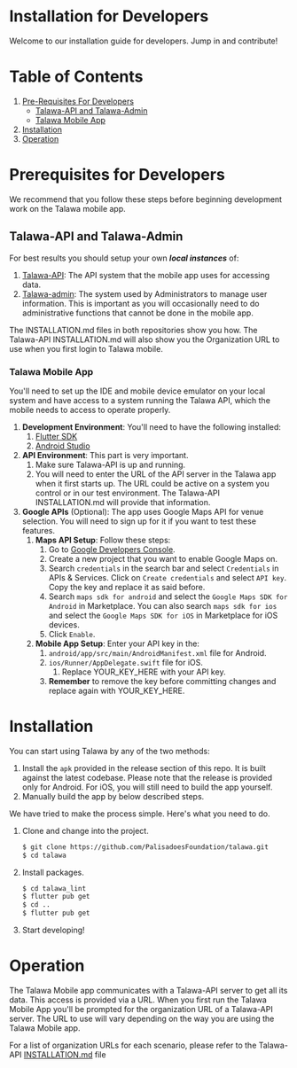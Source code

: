 # Installation for Developers
Welcome to our installation guide for developers. Jump in and contribute!

# Table of Contents

1. [Pre-Requisites For Developers](#prerequisites-for-developers)
    - [Talawa-API and Talawa-Admin](#talawa-api-and-talawa-admin) 
    - [Talawa Mobile App](#talawa-mobile-app) 
1. [Installation](#installation)
1. [Operation](#operation)

# Prerequisites for Developers
We recommend that you follow these steps before beginning development work on the Talawa mobile app.
## Talawa-API and Talawa-Admin

For best results you should setup your own **_local instances_** of:
1. [Talawa-API](https://github.com/PalisadoesFoundation/talawa-api): The API system that the mobile app uses for accessing data.
1. [Talawa-admin](https://github.com/PalisadoesFoundation/talawa-admin): The system used by Administrators to manage user information. This is important as you will occasionally need to do administrative functions that cannot be done in the mobile app.

The INSTALLATION.md files in both repositories show you how. The Talawa-API INSTALLATION.md will also show you the Organization URL to use when you first login to Talawa mobile.

### Talawa Mobile App
You'll need to set up the IDE and mobile device emulator on your local system and have access to a system running the Talawa API, which the mobile needs to access to operate properly.

1. **Development Environment**: You'll need to have the following installed:
    1. [Flutter SDK](https://flutter.dev/docs/get-started/install)
    1. [Android Studio](https://developer.android.com/studio)
1. **API Environment**: This part is very important.
    1. Make sure Talawa-API is up and running.
    1. You will need to enter the URL of the API server in the Talawa app when it first starts up. The URL could be active on a system you control or in our test environment. The Talawa-API INSTALLATION.md will provide that information.
1. **Google APIs** (Optional): The app uses Google Maps API for venue selection. You will need to sign up for it if you want to test these features.
    1. **Maps API Setup**: Follow these steps:
        1. Go to [Google Developers Console](https://console.cloud.google.com).
        1. Create a new project that you want to enable Google Maps on.
        1. Search `credentials` in the search bar and select `Credentials` in APIs & Services. Click on `Create credentials` and select `API key`. Copy the key and replace it as said before.
        1. Search `maps sdk for android` and select the `Google Maps SDK for Android` in Marketplace. You can also search `maps sdk for ios` and select the `Google Maps SDK for iOS` in Marketplace for iOS devices.
        1. Click `Enable`.
    1. **Mobile App Setup**: Enter your API key in the:
        1. `android/app/src/main/AndroidManifest.xml` file for Android.
        1. `ios/Runner/AppDelegate.swift` file for iOS.
            1. Replace YOUR_KEY_HERE with your API key.
        1. **Remember** to remove the key before committing changes and replace again with YOUR_KEY_HERE.

# Installation

You can start using Talawa by any of the two methods:

1. Install the `apk` provided in the release section of this repo. It is built against the latest codebase. Please note that the release is provided only for Android. For iOS, you will still need to build the app yourself.
2. Manually build the app by below described steps.
   

We have tried to make the process simple. Here's what you need to do.

1. Clone and change into the project.
    ```sh
    $ git clone https://github.com/PalisadoesFoundation/talawa.git
    $ cd talawa
    ```
1. Install packages.
    ```sh
    $ cd talawa_lint
    $ flutter pub get
    $ cd ..
    $ flutter pub get
    ```
1. Start developing!

# Operation

The Talawa Mobile app communicates with a Talawa-API server to get all its data. This access is provided via a URL.
When you first run the Talawa Mobile App you'll be prompted for the organization URL of a Talawa-API server. The URL to use will vary depending on the way you are using the Talawa Mobile app. 

For a list of organization URLs for each scenario, please refer to the Talawa-API [INSTALLATION.md](https://github.com/PalisadoesFoundation/talawa-api/blob/-/INSTALLATION.md) file
